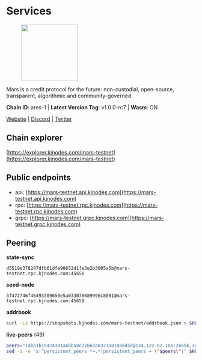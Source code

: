 # Services

<figure><img src="https://raw.githubusercontent.com/kj89/testnet_manuals/main/pingpub/logos/mars.png" width="150" alt=""><figcaption></figcaption></figure>

Mars is a credit protocol for the future: non-custodial,  open-source, transparent, algorithmic and community-governed.

**Chain ID**: ares-1 | **Latest Version Tag**: v1.0.0-rc7 | **Wasm**: ON

[Website](https://marsprotocol.io) | [Discord](https://discord.gg/marsprotocol) | [Twitter](https://twitter.com/mars_protocol)




## Chain explorer
[https://explorer.kjnodes.com/mars-testnet](https://explorer.kjnodes.com/mars-testnet)

## Public endpoints

* api: [https://mars-testnet.api.kjnodes.com](https://mars-testnet.api.kjnodes.com)
* rpc: [https://mars-testnet.rpc.kjnodes.com](https://mars-testnet.rpc.kjnodes.com)
* grpc: [https://mars-testnet.grpc.kjnodes.com](https://mars-testnet.grpc.kjnodes.com)

## Peering

**state-sync**

```text
d5519e378247dfb61dfe90652d1fe3e2b3005a5b@mars-testnet.rpc.kjnodes.com:45656
```

**seed-node**

```text
3f472746f46493309650e5a033076689996c8881@mars-testnet.rpc.kjnodes.com:45659
```

**addrbook**
```bash
curl -Ls https://snapshots.kjnodes.com/mars-testnet/addrbook.json > $HOME/.mars/config/addrbook.json
```

**live-peers** (49)
```bash
peers="14ba3b19424301a6bb58c27663a0323a81866d5d@134.122.82.186:26656,3eaaee7219bbecf44998a1f95bb7ce01c669dd22@135.125.5.34:55556,c5c50697d6438a5201ab460f38c130aed88fd214@212.23.222.126:26656,adc3f9a1af20dd3439c48548016b7716deac87f9@65.109.93.115:30656,c8c86e0b8a9832361b3c306aa1ef270fdc96f43e@95.217.118.96:26878,e5577ecbf793ce92ce5993c4841a340a4c9db64b@65.108.204.119:46656,ac73f0ba9b2111a83abe35cf12b361c360ce7e24@185.219.142.32:17656,d5519e378247dfb61dfe90652d1fe3e2b3005a5b@65.109.68.190:45656,f1bc9d703500d54fdc2802552d2e31449028dea7@148.251.53.202:26656,714dfd0efb57197bbcf96b1f8ce9c2cdafd84b72@185.245.183.172:39656,f9855d1a7be36a228035358fc3ab7f3ce7353e5a@65.109.24.121:26656,e4662fe7ec1a724063fa10654da1581a722dba0b@138.2.95.245:20656,9e6eac82887f7422bc49651f8ffda6bfd2848f53@74.208.244.144:20656,cebe0a3be105df1c5682bfcb9692b43bed8b4378@178.208.252.54:28656,cbe8b74723f5507fb12c81ac263f11eeda0f0c7b@65.109.88.178:26656,1fb28068ba58e0386c5204ab6a378c1dec9d2acf@65.109.88.254:36656,7c7f52bf26d5ec2dcc9e016c0f521e0b2fe77fcd@95.214.55.25:26656,643e745c800b97fb28565f7c077c8c67375dd9c7@65.108.244.233:26656,4b66ccb20f36e46b980b54f7cd96ee8c4b603a90@65.108.72.233:12656,bd87469e6e9240c5c4e15b464daacd2b86118e2f@82.65.197.168:26656,1a026f66b85594cf1d842c6f00f665f6d8baddf2@65.108.126.35:33656,5c2a752c9b1952dbed075c56c600c3a79b58c395@178.211.139.77:27056,c5a39b97f56d73185ceb904899c65ad8d1390364@199.175.98.135:26656,4e58d31ab802dfc20beb398cf86efede5c7faf08@65.108.231.238:36656,1f19076a29f6f1a01c7ec2d82f66ff7eeb86c875@185.177.116.151:20656,09203a69a212cba7516c9928800fb7de4dc7b52b@159.69.138.47:33656,4e6467322dc065917bccab4784041d32a4c1e27a@34.170.137.53:20656,9cbfc4ce6f6825e31f4fa517bbe853bd98449c7b@37.187.78.201:45656,2fb0eb08adb9ea1f7965efb65974948e8c234fef@116.202.165.116:33656,5bca99161a02e45e9e3fe6303728f8fd13d3d9d8@65.108.69.68:26757,9c55f0518b9cb5c4000a7229707f00b787003757@192.99.14.194:26656,a841d3e526089172867a73b709fd14e1d9fb87bd@65.108.231.124:22656,50c30cc77743dd2adc133f27a8896af015bf5c6d@91.107.242.217:26656,b9c1fb604f314a0b7340bdf2c44fa85ad67ed2ad@38.242.241.61:20656,9feb8bf7075da9c767fc7e5ecccc32fd719a6a7a@194.163.159.163:20656,9738dba326613b2514c0a658d884ae651d08b28e@144.91.70.120:34656,f0553f0d589675d7fa43fd484eb3d0f426129e8d@199.175.98.115:26656,db6231aafffcd7dff070d76771a9b77dd3ac6521@85.173.113.198:27656,839205193414395904a8f1927e5f1d3dbb83299b@95.217.216.130:26656,bd40811e571c11d45ae302e9ab5c47d63c55ad2f@65.108.73.124:25656,23a974706067275d6d293d14835a29bff2fd91b6@157.245.210.206:20656,ade06676777863cb7d360852616085761a68c544@46.4.53.94:26656,77c8fe95cc4a1b977e03bda41f47a4fa3e867895@185.202.236.112:20656,0a589d1ce953bb7acaaf5aa9002dfac36fc42649@199.175.98.136:26656,931d82351a5b96a1e9838008636b98c6e6b530bc@65.108.225.158:18556,2f626cb709818afae893a8238946cd176748c622@170.64.188.161:20656,d12988a6f4cd9ee49d63f3f2b50facf23bbbec13@199.175.98.112:28656,a4ca75792b6802bbe23f409166f29defc8f11b42@159.89.205.107:20656,a5b29b2751482f1a19317abe2086b547d3ef14fd@49.12.216.13:60556"
sed -i -e "s|^persistent_peers *=.*|persistent_peers = \"$peers\"|" $HOME/.mars/config/config.toml
```

